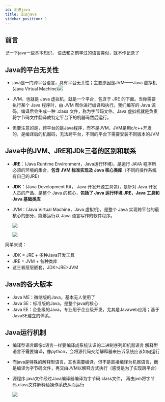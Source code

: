 ```yaml
---
id: 走进java
title: 走进java
sidebar_position: 1
---
```


## 前言



记一下java一些基本知识，
语法和之前学过的语言类似，就不作记录了

## Java的平台无关性

- java是一门跨平台语言，具有平台无关性；主要原因是JVM——Java 虚拟机(Java Virtual Machine)![](https://s2.loli.net/2022/03/18/7jaZILCOPWxuNo3.png)

- JVM，也就是 Java 虚拟机，就是一个平台，包含于 JRE 的下面。当你需要执行某个 Java 程序时，由 JVM 帮你进行编译和执行。我们编写的 Java 源码，编译后会生成一种 .class 文件，称为字节码文件。Java 虚拟机就是负责将字节码文件翻译成特定平台下的机器码然后运行。

- 但要注意的是，跨平台的是Java程序，而不是JVM，JVM是用c/c++开发的，是编译后的机器码，无法跨平台，不同的平台下需要安装不同版本的JVM



## Java中的JVM、JRE和JDk三者的区别和联系

- **JRE**：(Java Runtime Environment，Java运行环境)，是运行 JAVA 程序所必须的环境的集合，**包含 JVM 标准实现及 Java 核心类库**（不同的操作系统有自己的JRE）

- **JDK**：(Java Development Kit， Java 开发开源工具包)，是针对 Java 开发人员的产品，是整个 Java 的核心，**包括了 Java 运行环境 JRE、Java 工具和 Java 基础类库**

- JVM：(Java Virtual Machine，Java 虚拟机)，是整个 Java 实现跨平台的最核心的部分，能够运行以 Java 语言写作的软件程序。

  

  ![](https://s2.loli.net/2022/03/18/s7bCFwuQt5NrMnR.png)

  

  ![](https://s2.loli.net/2022/03/18/5yYpV4RuDQMk6fO.png)

简单来说：

- JDK = JRE + 多种Java开发工具
- JRE = JVM + 各种类库
- 这三者层层嵌套，JDK>JRE>JVM



## Java的各大版本

- Java ME：微缩版的Java，基本无人使用了
- Java SE：标准版的Java，是整个java的核心
- Java EE：企业级的Java，专业用于企业级开发，尤其是Javaweb应用；基于JavaSE建立的体系，



## Java运行机制

- 编译型语言即像c语言一样要编译成系统认识的二进制序列即机器语言
  解释型语言不需要编译，像python，会将源代码交给解释器来告诉系统应该如何运行

- 而java是特殊的解释型语言，其也需要编译，但不是直接编译为机器语言，而是编译为字节码文件，再交由JVM以解释方式执行（感觉是为了实现跨平台）

  

- 源程序.java文件经过Java编译器编译为字节码.class文件，
  再由jvm将字节码.class文件解释给操作系统从而运行

  ![](https://s2.loli.net/2022/03/18/1GqymeiclMKBpt3.png)







